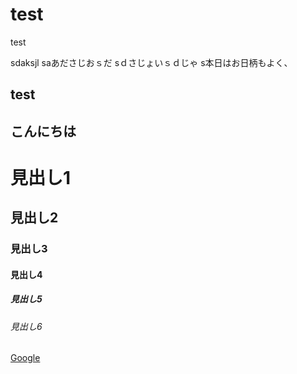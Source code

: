 # test
test





sdaksjl
saあださじおｓだ
sｄさじょいｓｄじゃ
s本日はお日柄もよく、


## test
## こんにちは

# 見出し1
## 見出し2
### 見出し3
#### 見出し4
##### 見出し5
###### 見出し6


[Google](https://www.google.co.jp/)
